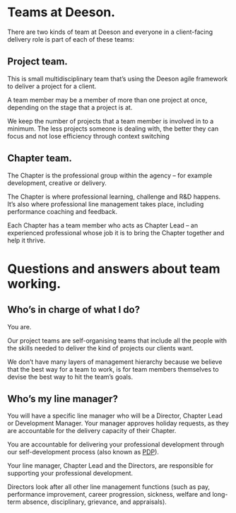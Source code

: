 # Teams at Deeson.

There are two kinds of team at Deeson and everyone in a client-facing delivery role is part of each of these teams:

## Project team.

This is small multidisciplinary team that’s using the Deeson agile framework to deliver a project for a client. 

A team member may be a member of more than one project at once, depending on the stage that a project is at.

We keep the number of projects that a team member is involved in to a minimum. The less projects someone is dealing with, the better they can focus and not lose efficiency through context switching

## Chapter team.

The Chapter is the professional group within the agency – for example development, creative or delivery. 

The Chapter is where professional learning, challenge and R&D happens. It’s also where professional line management takes place, including performance coaching and feedback. 

Each Chapter has a team member who acts as Chapter Lead – an experienced professional whose job it is to bring the Chapter together and help it thrive.

# Questions and answers about team working.

## Who’s in charge of what I do?

You are. 

Our project teams are self-organising teams that include all the people with the skills needed to deliver the kind of projects our clients want. 

We don’t have many layers of management hierarchy because we believe that the best way for a team to work, is for team members themselves to devise the best way to hit the team’s goals.

## Who’s my line manager?

You will have a specific line manager who will be a Director, Chapter Lead or Development Manager. Your manager approves holiday requests, as they are accountable for the delivery capacity of their Chapter.

You are accountable for delivering your professional development through our self-development process (also known as [PDP](https://handbook.deeson.co.uk/working-at-deeson/pdp/)). 

Your line manager, Chapter Lead and the Directors, are responsible for supporting your professional development. 

Directors look after all other line management functions (such as pay, performance improvement, career progression, sickness, welfare and long-term absence, disciplinary, grievance, and appraisals).
